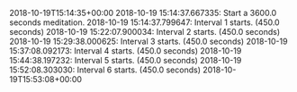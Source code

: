 2018-10-19T15:14:35+00:00
2018-10-19 15:14:37.667335: Start a 3600.0 seconds meditation.
2018-10-19 15:14:37.799647: Interval 1 starts. (450.0 seconds)
2018-10-19 15:22:07.900034: Interval 2 starts. (450.0 seconds)
2018-10-19 15:29:38.000625: Interval 3 starts. (450.0 seconds)
2018-10-19 15:37:08.092173: Interval 4 starts. (450.0 seconds)
2018-10-19 15:44:38.197232: Interval 5 starts. (450.0 seconds)
2018-10-19 15:52:08.303030: Interval 6 starts. (450.0 seconds)
2018-10-19T15:53:08+00:00

